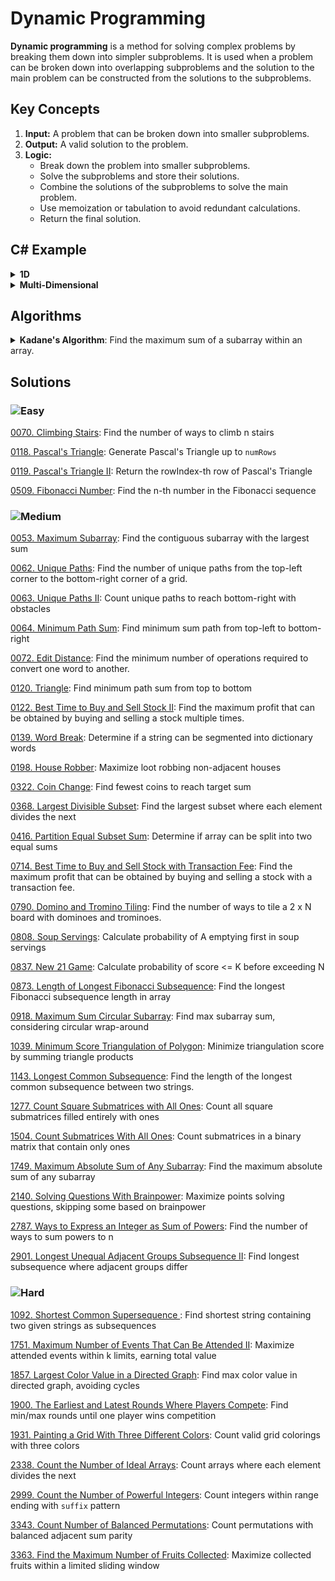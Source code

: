 # Dynamic Programming

**Dynamic programming** is a method for solving complex problems by breaking them down into simpler subproblems. It is used when a problem can be broken down into overlapping subproblems and the solution to the main problem can be constructed from the solutions to the subproblems.

## Key Concepts

1. **Input:** A problem that can be broken down into smaller subproblems.
2. **Output:** A valid solution to the problem.
3. **Logic:**
   - Break down the problem into smaller subproblems.
   - Solve the subproblems and store their solutions.
   - Combine the solutions of the subproblems to solve the main problem.
   - Use memoization or tabulation to avoid redundant calculations.
   - Return the final solution.

## C# Example

<details>
<summary><strong>1D</strong></summary>

```csharp
public static int DynamicProgrammingAlgorithm(int[] nums)
{
    int n = nums.Length;
    int[] dp = new int[n];

    dp[0] = nums[0];
    dp[1] = Math.Max(nums[0], nums[1]);

    for (int i = 2; i < n; i++)
    {
        dp[i] = Math.Max(dp[i - 1], dp[i - 2] + nums[i]);
    }

    return dp[n - 1];
}
```
</details>

<details>
<summary><strong>Multi-Dimensional</strong></summary>

```csharp
public static int DynamicProgrammingAlgorithm(int[,] matrix)
{
    int n = matrix.GetLength(0); // Number of rows
    int m = matrix.GetLength(1); // Number of columns
    int[,] dp = new int[n, m];

    dp[0, 0] = matrix[0, 0]; // Initialize the first cell

    for (int i = 1; i < n; i++) // Initialize the first column
    {
        dp[i, 0] = dp[i - 1, 0] + matrix[i, 0];
    }

    for (int j = 1; j < m; j++) // Initialize the first row
    {
        dp[0, j] = dp[0, j - 1] + matrix[0, j];
    }

    for (int i = 1; i < n; i++) // Fill in the rest of the matrix
    {
        for (int j = 1; j < m; j++)
        {
            dp[i, j] = Math.Max(dp[i - 1, j], dp[i, j - 1]) + matrix[i, j];
        }
    }

    return dp[n - 1, m - 1];
}
```
```csharp
public class Solution {
    public int MaxPathSum(int[,] matrix) {
        int n = matrix.GetLength(0); // rows
        int m = matrix.GetLength(1); // columns
        int[,] dp = new int[n, m];
        
        // Initialize first cell
        dp[0,0] = matrix[0,0];
        
        // Fill first row
        for (int j = 1; j < m; j++) {
            dp[0,j] = dp[0,j-1] + matrix[0,j];
        }
        
        // Fill first column
        for (int i = 1; i < n; i++) {
            dp[i,0] = dp[i-1,0] + matrix[i,0];
        }
        
        // Fill rest of the dp table
        for (int i = 1; i < n; i++) {
            for (int j = 1; j < m; j++) {
                dp[i,j] = Math.Max(dp[i-1,j], dp[i,j-1]) + matrix[i,j];
            }
        }
        
        return dp[n-1,m-1];
    }
}
```
</details>

## Algorithms

<details>
<summary><strong>Kadane's Algorithm</strong>: Find the maximum sum of a subarray within an array.</summary>

```csharp
 public static int FindMaxSubarraySum(int[] arr)
 {
     if (arr == null || arr.Length == 0)
         return 0;
     
     int maxSoFar = arr[0];
     int maxEndingHere = arr[0];
     
     for (int i = 1; i < arr.Length; i++)
     {
         // Either extend the previous subarray or start a new one
         maxEndingHere = Math.Max(arr[i], maxEndingHere + arr[i]);
         // Update the maximum sum found so far
         maxSoFar = Math.Max(maxSoFar, maxEndingHere);
     }
     
     return maxSoFar;
 }
```
</details>

## Solutions

### ![Easy](https://img.shields.io/badge/Easy-46c6c2)

[0070. Climbing Stairs](/Dynamic%20Programming%2F0070.%20Climbing%20Stairs): Find the number of ways to climb n stairs

[0118. Pascal's Triangle](/Dynamic%20Programming%2F0118.%20Pascal%27s%20Triangle): Generate Pascal's Triangle up to `numRows`

[0119. Pascal's Triangle II](/Dynamic%20Programming%2F0119.%20Pascal%27s%20Triangle%20II): Return the rowIndex-th row of Pascal's Triangle

[0509. Fibonacci Number](/Dynamic%20Programming%2F0509.%20Fibonacci%20Number): Find the n-th number in the Fibonacci sequence

### ![Medium](https://img.shields.io/badge/Medium-fac31d)

[0053. Maximum Subarray](/Dynamic%20Programming%2F0053.%20Maximum%20Subarray): Find the contiguous subarray with the largest sum

[0062. Unique Paths](/Dynamic%20Programming%2F0062.%20Unique%20Paths): Find the number of unique paths from the top-left corner to the bottom-right corner of a grid.

[0063. Unique Paths II](/Dynamic%20Programming%2F0063.%20Unique%20Paths%20II): Count unique paths to reach bottom-right with obstacles

[0064. Minimum Path Sum](/Dynamic%20Programming%2F0064.%20Minimum%20Path%20Sum): Find minimum sum path from top-left to bottom-right

[0072. Edit Distance](/Dynamic%20Programming%2F0072.%20Edit%20Distance): Find the minimum number of operations required to convert one word to another.

[0120. Triangle](/Dynamic%20Programming%2F0120.%20Triangle): Find minimum path sum from top to bottom

[0122. Best Time to Buy and Sell Stock II](/Dynamic%20Programming%2F0122.%20Best%20Time%20to%20Buy%20and%20Sell%20Stock%20II): Find the maximum profit that can be obtained by buying and selling a stock multiple times.

[0139. Word Break](/Dynamic%20Programming%2F0139.%20Word%20Break): Determine if a string can be segmented into dictionary words

[0198. House Robber](/Dynamic%20Programming%2F0198.%20House%20Robber): Maximize loot robbing non-adjacent houses

[0322. Coin Change](/Dynamic%20Programming%2F0322.%20Coin%20Change): Find fewest coins to reach target sum

[0368. Largest Divisible Subset](/Dynamic%20Programming%2F0368.%20Largest%20Divisible%20Subset): Find the largest subset where each element divides the next

[0416. Partition Equal Subset Sum](/Dynamic%20Programming%2F0416.%20Partition%20Equal%20Subset%20Sum): Determine if array can be split into two equal sums

[0714. Best Time to Buy and Sell Stock with Transaction Fee](/Dynamic%20Programming%2F0714.%20Best%20Time%20to%20Buy%20and%20Sell%20Stock%20with%20Transaction%20Fee): Find the maximum profit that can be obtained by buying and selling a stock with a transaction fee.

[0790. Domino and Tromino Tiling](/Dynamic%20Programming%2F0790.%20Domino%20and%20Tromino%20Tiling): Find the number of ways to tile a 2 x N board with dominoes and trominoes.

[0808. Soup Servings](/Dynamic%20Programming%2F0808.%20Soup%20Servings): Calculate probability of A emptying first in soup servings

[0837. New 21 Game](/Dynamic%20Programming%2F0837.%20New%2021%20Game): Calculate probability of score <= K before exceeding N

[0873. Length of Longest Fibonacci Subsequence](/Dynamic%20Programming%2F0873.%20Length%20of%20Longest%20Fibonacci%20Subsequence): Find the longest Fibonacci subsequence length in array

[0918. Maximum Sum Circular Subarray](/Dynamic%20Programming%2F0918.%20Maximum%20Sum%20Circular%20Subarray): Find max subarray sum, considering circular wrap-around

[1039. Minimum Score Triangulation of Polygon](/Dynamic%20Programming%2F1039.%20Minimum%20Score%20Triangulation%20of%20Polygon): Minimize triangulation score by summing triangle products

[1143. Longest Common Subsequence](/Dynamic%20Programming%2F1143.%20Longest%20Common%20Subsequence): Find the length of the longest common subsequence between two strings.

[1277. Count Square Submatrices with All Ones](/Dynamic%20Programming%2F1277.%20Count%20Square%20Submatrices%20with%20All%20Ones): Count all square submatrices filled entirely with ones

[1504. Count Submatrices With All Ones](/Dynamic%20Programming%2F1504.%20Count%20Submatrices%20With%20All%20Ones): Count submatrices in a binary matrix that contain only ones

[1749. Maximum Absolute Sum of Any Subarray](/Dynamic%20Programming%2F1749.%20Maximum%20Absolute%20Sum%20of%20Any%20Subarray): Find the maximum absolute sum of any subarray

[2140. Solving Questions With Brainpower](/Dynamic%20Programming%2F2140.%20Solving%20Questions%20With%20Brainpower): Maximize points solving questions, skipping some based on brainpower

[2787. Ways to Express an Integer as Sum of Powers](/Dynamic%20Programming%2F2787.%20Ways%20to%20Express%20an%20Integer%20as%20Sum%20of%20Powers): Find the number of ways to sum powers to n

[2901. Longest Unequal Adjacent Groups Subsequence II](/Dynamic%20Programming%2F2901.%20Longest%20Unequal%20Adjacent%20Groups%20Subsequence%20II): Find longest subsequence where adjacent groups differ

### ![Hard](https://img.shields.io/badge/Hard-f8615c)

[1092. Shortest Common Supersequence ](/Dynamic%20Programming%2F1092.%20Shortest%20Common%20Supersequence%20): Find shortest string containing two given strings as subsequences

[1751. Maximum Number of Events That Can Be Attended II](/Dynamic%20Programming%2F1751.%20Maximum%20Number%20of%20Events%20That%20Can%20Be%20Attended%20II): Maximize attended events within k limits, earning total value

[1857. Largest Color Value in a Directed Graph](/Dynamic%20Programming%2F1857.%20Largest%20Color%20Value%20in%20a%20Directed%20Graph): Find max color value in directed graph, avoiding cycles

[1900. The Earliest and Latest Rounds Where Players Compete](/Dynamic%20Programming%2F1900.%20The%20Earliest%20and%20Latest%20Rounds%20Where%20Players%20Compete): Find min/max rounds until one player wins competition

[1931. Painting a Grid With Three Different Colors](/Dynamic%20Programming%2F1931.%20Painting%20a%20Grid%20With%20Three%20Different%20Colors): Count valid grid colorings with three colors

[2338. Count the Number of Ideal Arrays](/Dynamic%20Programming%2F2338.%20Count%20the%20Number%20of%20Ideal%20Arrays): Count arrays where each element divides the next

[2999. Count the Number of Powerful Integers](/Dynamic%20Programming%2F2999.%20Count%20the%20Number%20of%20Powerful%20Integers): Count integers within range ending with `suffix` pattern

[3343. Count Number of Balanced Permutations](/Dynamic%20Programming%2F3343.%20Count%20Number%20of%20Balanced%20Permutations): Count permutations with balanced adjacent sum parity

[3363. Find the Maximum Number of Fruits Collected](/Dynamic%20Programming%2F3363.%20Find%20the%20Maximum%20Number%20of%20Fruits%20Collected): Maximize collected fruits within a limited sliding window
